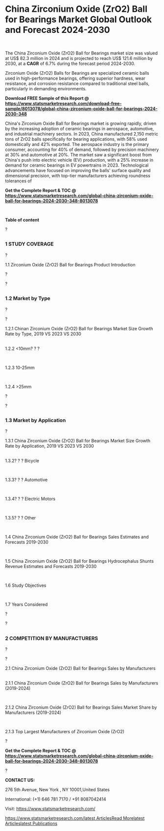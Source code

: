 <h1>China Zirconium Oxide (ZrO2) Ball for Bearings Market Global Outlook and Forecast 2024-2030</h1><br/><p>The China Zirconium Oxide (ZrO2) Ball for Bearings market size was valued at US$ 82.3 million in 2024 and is projected to reach US$ 121.6 million by 2030, at a <strong>CAGR</strong> of 6.7% during the forecast period 2024-2030.</p>
 
 
 
 <p>Zirconium Oxide (ZrO2) Balls for Bearings are specialized ceramic balls used in high-performance bearings, offering superior hardness, wear resistance, and corrosion resistance compared to traditional steel balls, particularly in demanding environments.</p>
 
 
 
 <p><strong>Download FREE Sample of this Report @ <a href="https://www.statsmarketresearch.com/download-free-sample/8013078/global-china-zirconium-oxide-ball-for-bearings-2024-2030-348">https://www.statsmarketresearch.com/download-free-sample/8013078/global-china-zirconium-oxide-ball-for-bearings-2024-2030-348</a></strong></p>
 
 
 
 <p>China&#39;s Zirconium Oxide Ball for Bearings market is growing rapidly, driven by the increasing adoption of ceramic bearings in aerospace, automotive, and industrial machinery sectors. In 2023, China manufactured 2,150 metric tons of ZrO2 balls specifically for bearing applications, with 58% used domestically and 42% exported. The aerospace industry is the primary consumer, accounting for 40% of demand, followed by precision machinery at 30% and automotive at 20%. The market saw a significant boost from China&#39;s push into electric vehicle (EV) production, with a 25% increase in demand for ceramic bearings in EV powertrains in 2023. Technological advancements have focused on improving the balls&#39; surface quality and dimensional precision, with top-tier manufacturers achieving roundness tolerances of</p>
 
 
 
 <div><b>Get the Complete Report & TOC @ <a href="https://www.statsmarketresearch.com/global-china-zirconium-oxide-ball-for-bearings-2024-2030-348-8013078">https://www.statsmarketresearch.com/global-china-zirconium-oxide-ball-for-bearings-2024-2030-348-8013078</a></b></div>
 
 
 
 <p><br />
 
 <b>Table of content</b></p>
 
 
 
 <p>? </p>
 
 
 
 <h2><span style="font-size:16px"><strong>1 STUDY COVERAGE</strong></span></h2>
 
 
 
 <p>? </p>
 
 
 
 <p>1.1 Zirconium Oxide (ZrO2) Ball for Bearings Product Introduction</p>
 
 
 
 <p>? </p>
 
 
 
 <p>? </p>
 
 
 
 <h2><span style="font-size:16px"><strong>1.2 Market by Type</strong></span></h2>
 
 
 
 <p>? </p>
 
 
 
 <p>? </p>
 
 
 
 <p>1.2.1 Chinan Zirconium Oxide (ZrO2) Ball for Bearings Market Size Growth Rate by Type, 2019 VS 2023 VS 2030<br />
 
 <br />
 
 1.2.2 <10mm? ? ? <br />
 
 <br />
 
 1.2.3 10-25mm<br />
 
 <br />
 
 1.2.4 >25mm<br />
 
 ? </p>
 
 
 
 <p>? </p>
 
 
 
 <h2><span style="font-size:16px"><strong>1.3 Market by Application</strong></span></h2>
 
 
 
 <p>? </p>
 
 
 
 <p>1.3.1 China Zirconium Oxide (ZrO2) Ball for Bearings Market Size Growth Rate by Application, 2019 VS 2023 VS 2030<br />
 
 <br />
 
 1.3.2? ? ? Bicycle<br />
 
 <br />
 
 1.3.3? ? ? Automotive<br />
 
 <br />
 
 1.3.4? ? ? Electric Motors<br />
 
 <br />
 
 1.3.5? ? ? Other<br />
 
 <br />
 
 1.4 China Zirconium Oxide (ZrO2) Ball for Bearings Sales Estimates and Forecasts 2019-2030<br />
 
 <br />
 
 1.5 China Zirconium Oxide (ZrO2) Ball for Bearings Hydrocephalus Shunts Revenue Estimates and Forecasts 2019-2030<br />
 
 <br />
 
 1.6 Study Objectives<br />
 
 <br />
 
 1.7 Years Considered</p>
 
 
 
 <p>? </p>
 
 
 
 <p>? </p>
 
 
 
 <h2><span style="font-size:16px"><strong>2 COMPETITION BY MANUFACTURERS</strong></span></h2>
 
 
 
 <p>? </p>
 
 
 
 <p>? </p>
 
 
 
 <p>2.1 China Zirconium Oxide (ZrO2) Ball for Bearings Sales by Manufacturers<br />
 
 <br />
 
 2.1.1 China Zirconium Oxide (ZrO2) Ball for Bearings Sales by Manufacturers (2019-2024)<br />
 
 <br />
 
 2.1.2 China Zirconium Oxide (ZrO2) Ball for Bearings Sales Market Share by Manufacturers (2019-2024)<br />
 
 <br />
 
 2.1.3 Top Largest Manufacturers of Zirconium Oxide (ZrO2)</p>
 
 
 
 <p>? </p>
 
 
 
 <div><b>Get the Complete Report & TOC @ <a href="https://www.statsmarketresearch.com/global-china-zirconium-oxide-ball-for-bearings-2024-2030-348-8013078">https://www.statsmarketresearch.com/global-china-zirconium-oxide-ball-for-bearings-2024-2030-348-8013078</a></b></div>
 
 
 
 <p>? </p>
 
 
 
 <p><b>CONTACT US:</b><br />
 
 276 5th Avenue, New York , NY 10001,United States<br />
 
 International: (+1) 646 781 7170 / +91 8087042414<br />
 
 Visit: <a href="https://www.statsmarketresearch.com/">https://www.statsmarketresearch.com/</a><br />
 
 <a href="https://gyeongbokgung.com">https://www.statsmarketresearch.com/</a><a href="https://hallyeomaritime.com">latest Articles</a><a href="https://jingwansa.com">Read More</a><a href="https://nguoiviet.jp/">latest Articles</a><a href="https://www.intelmarketresearch.com/">latest Publications</a></p>